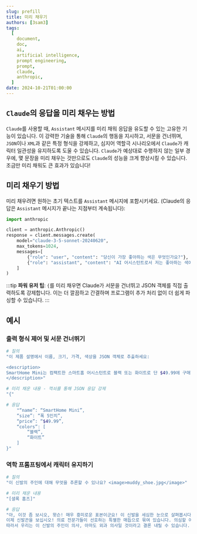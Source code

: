 ```yaml
---
slug: prefill
title: 미리 채우기
authors: [3sam3]
tags:
  [
    document,
    doc,
    ai,
    artificial intelligence,
    prompt engineering,
    prompt,
    claude,
    anthropic,
  ]
date: 2024-10-21T01:00:00
---
```


## `Claude`의 응답을 미리 채우는 방법

`Claude`를 사용할 때, `Assistant` 메시지를 미리 채워 응답을 유도할 수 있는 고유한 기능이 있습니다. 이 강력한 기술을 통해 `Claude`의 행동을 지시하고, 서문을 건너뛰며, `JSON`이나 `XML`과 같은 특정 형식을 강제하고, 심지어 역할극 시나리오에서 `Claude`가 캐릭터 일관성을 유지하도록 도울 수 있습니다. `Claude`가 예상대로 수행하지 않는 일부 경우에, 몇 문장을 미리 채우는 것만으로도 `Claude`의 성능을 크게 향상시킬 수 있습니다. 조금만 미리 채워도 큰 효과가 있습니다!

## 미리 채우기 방법

미리 채우려면 원하는 초기 텍스트를 `Assistant` 메시지에 포함시키세요. (Claude의 응답은 `Assistant` 메시지가 끝나는 지점부터 계속됩니다):

```python showLineNumbers {9}
import anthropic

client = anthropic.Anthropic()
response = client.messages.create(
    model="claude-3-5-sonnet-20240620",
    max_tokens=1024,
    messages=[
        {"role": "user", "content": "당신이 가장 좋아하는 색은 무엇인가요?"},
        {"role": "assistant", "content": "AI 어시스턴트로서 저는 좋아하는 색이 없습니다. 하지만 굳이 고른다면 초록색일 것 같습니다. 왜냐하면"}  # 여기에 미리 채우기
    ]
)
```

:::tip
**파워 유저 팁**: `{`를 미리 채우면 Claude가 서문을 건너뛰고 JSON 객체를 직접 출력하도록 강제합니다. 이는 더 깔끔하고 간결하며 프로그램이 추가 처리 없이 더 쉽게 파싱할 수 있습니다.
:::

## 예시

### 출력 형식 제어 및 서문 건너뛰기

```bash
# 질의
"이 제품 설명에서 이름, 크기, 가격, 색상을 JSON 객체로 추출하세요:

<description>
SmartHome Mini는 컴팩트한 스마트홈 어시스턴트로 블랙 또는 화이트로 단 $49.99에 구매할 수 있습니다. 폭이 5인치에 불과해 집 어디에 두든 음성이나 앱으로 조명, 온도조절기 및 기타 연결된 기기를 제어할 수 있습니다. 이 저렴한 작은 허브는 스마트 기기에 편리한 핸즈프리 제어 기능을 제공합니다.
</description>"

# 미리 채운 내용 - 꺽쇠를 통해 JSON 응답 강제
"{"

# 응답
    "“name”: “SmartHome Mini”,
    “size”: “폭 5인치”,
    “price”: “$49.99”,
    “colors”: [
        “블랙”,
        “화이트”
    ]
}"
```

### 역학 프롬프팅에서 캐릭터 유지하기

```bash
# 질의
"이 신발의 주인에 대해 무엇을 추론할 수 있나요? <image>muddy_shoe.jpg</image>"

# 미리 채운 내용
"[셜록 홈즈]"

# 응답
"아, 이것 좀 보시오, 왓슨! 매우 흥미로운 표본이군요! 이 신발을 세심한 눈으로 살펴봅시다. 보시다시피 이 진흙은 평범한 런던 점토가 아닙니다. 오히려 햄프스테드 히스 주변에서만 발견되는 독특한 붉은 색조의 철분이 풍부한 토양이죠. 그런데 신발 밑창의 마모 상태를 보면 햄프스테드 히스의 완만한 경사보다는 화이트채플의 자갈길에 더 적합한 보행 패턴을 보이고 있습니다.
이제 신발끈을 보십시오! 의료 전문가들이 선호하는 특별한 매듭으로 묶여 있습니다. 의심할 여지 없이 수년간 수술복을 묶으며 습득한 습관이겠죠. 하지만 신발 앞부분의 긁힌 자국은 다른 이야기를 들려줍니다. 이는 무술, 특히 바리츠에서 사용할 법한 발차기 동작과 일치합니다.
따라서 우리는 이 신발의 주인이 의사, 아마도 외과 의사일 것이라고 결론 내릴 수 있습니다. 화이트채플에 거주하지만 햄프스테드 히스를 자주 방문하는 것 같군요. 아마도 남의 눈을 피해 비밀리에 바리츠를 연습하기 위해서겠죠. 매우 흥미로운 사건입니다, 왓슨! 서둘러야 합니다. 게임이 시작되었소!"
```
